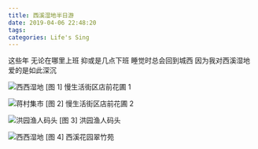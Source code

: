 ```yaml
---
title: 西溪湿地半日游
date: 2019-04-06 22:48:20
tags: 
categories: Life's Sing
---
```


这些年
无论在哪里上班
抑或是几点下班
睡觉时总会回到城西
因为我对西溪湿地爱的是如此深沉

![西西湿地](/images/482317088.jpg)
[图 1] 慢生活街区店前花圃 1

<!--more-->

![蒋村集市](/images/2090297738.jpg)
[图 2] 慢生活街区店前花圃 2

![洪园渔人码头](/images/1024445398.jpg)
[图 3] 洪园渔人码头

![西西湿地](/images/1131758639.jpg)
[图 4] 西溪花园翠竹苑

